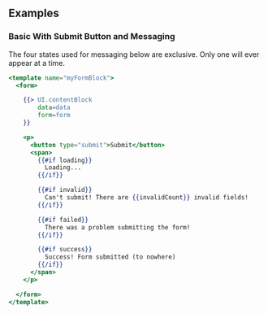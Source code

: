 ## Examples

### Basic With Submit Button and Messaging

The four states used for messaging below are exclusive. Only one will ever appear at a time.

```handlebars
<template name="myFormBlock">
  <form>

    {{> UI.contentBlock
        data=data
        form=form
    }}

    <p>
      <button type="submit">Submit</button>
      <span>
        {{#if loading}}
          Loading...
        {{/if}}

        {{#if invalid}}
          Can't submit! There are {{invalidCount}} invalid fields!
        {{/if}}

        {{#if failed}}
          There was a problem submitting the form!
        {{/if}}

        {{#if success}}
          Success! Form submitted (to nowhere)
        {{/if}}
      </span>
    </p>

  </form>
</template>
```